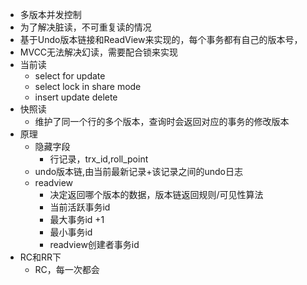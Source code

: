 - 多版本并发控制
- 为了解决脏读，不可重复读的情况
- 基于Undo版本链接和ReadView来实现的，每个事务都有自己的版本号，
- MVCC无法解决幻读，需要配合锁来实现
- 当前读
	- select for update
	- select lock in share mode
	- insert update delete
- 快照读
	- 维护了同一个行的多个版本，查询时会返回对应的事务的修改版本
- 原理
	- 隐藏字段
		- 行记录，trx_id,roll_point
	- undo版本链,由当前最新记录+该记录之间的undo日志
	- readview
		- 决定返回哪个版本的数据，版本链返回规则/可见性算法
		- 当前活跃事务id
		- 最大事务id +1
		- 最小事务id
		- readview创建者事务id
- RC和RR下
	- RC，每一次都会